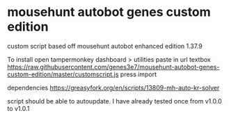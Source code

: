 # mousehunt autobot genes custom edition
 custom script based off mousehunt autobot enhanced edition 1.37.9

To install
open tampermonkey dashboard > utilities
paste in url textbox
https://raw.githubusercontent.com/genes3e7/mousehunt-autobot-genes-custom-edition/master/customscript.js
press import

dependencies
https://greasyfork.org/en/scripts/13809-mh-auto-kr-solver

script should be able to autoupdate.
I have already tested once from v1.0.0 to v1.0.1
